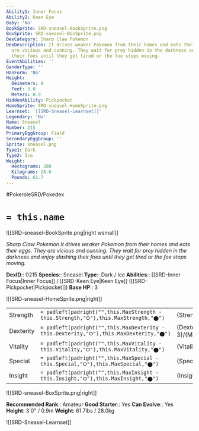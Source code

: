 ```yaml
---
Ability1: Inner Focus
Ability2: Keen Eye
Baby: 'No'
BookSprite: SRD-sneasel-BookSprite.png
BoxSprite: SRD-sneasel-BoxSprite.png
DexCategory: Sharp Claw Pokemon
DexDescription: It drives weaker Pokemon from their homes and eats their eggs. They
  are vicious and cunning. They wait for prey hidden in the darkness and enjoy slashing
  their foes until they get tired or the foe stops moving.
EventAbilities: ''
GenderType: ''
HasForm: 'No'
Height:
  Deimeters: 9
  Feet: 3.0
  Meters: 0.9
HiddenAbility: Pickpocket
HomeSprite: SRD-sneasel-HomeSprite.png
Learnset: '[[SRD-Sneasel-Learnset]]'
Legendary: 'No'
Name: Sneasel
Number: 215
PrimaryEggGroup: Field
SecondaryEggGroup: ''
Sprite: sneasel.png
Type1: Dark
Type2: Ice
Weight:
  Hectograms: 280
  Kilograms: 28.0
  Pounds: 61.7
---
```


#PokeroleSRD/Pokedex

# `= this.name`

![[SRD-sneasel-BookSprite.png|right wsmall]]

*Sharp Claw Pokemon*
*It drives weaker Pokemon from their homes and eats their eggs. They are vicious and cunning. They wait for prey hidden in the darkness and enjoy slashing their foes until they get tired or the foe stops moving.*

**DexID**:: 0215
**Species**:: Sneasel
**Type**:: Dark / Ice
**Abilities**:: [[SRD-Inner Focus|Inner Focus]] / [[SRD-Keen Eye|Keen Eye]] ([[SRD-Pickpocket|Pickpocket]])
**Base HP**:: 3

![[SRD-sneasel-HomeSprite.png|right]]

|           |                                                                                        |                                          |
| --------- | -------------------------------------------------------------------------------------- | ---------------------------------------- |
| Strength  | `= padleft(padright("",this.MaxStrength - this.Strength,"⭘"),this.MaxStrength,"⬤")`    | (Strength::3)/(MaxStrength::6)   |
| Dexterity | `= padleft(padright("",this.MaxDexterity - this.Dexterity,"⭘"),this.MaxDexterity,"⬤")` | (Dexterity:: 3)/(MaxDexterity::6) |
| Vitality  | `= padleft(padright("",this.MaxVitality - this.Vitality,"⭘"),this.MaxVitality,"⬤")`    | (Vitality::2)/(MaxVitality::4)   |
| Special   | `= padleft(padright("",this.MaxSpecial - this.Special,"⭘"),this.MaxSpecial,"⬤")`       | (Special::1)/(MaxSpecial::3)     |
| Insight   | `= padleft(padright("",this.MaxInsight - this.Insight,"⭘"),this.MaxInsight,"⬤")`       | (Insight::2)/(MaxInsight::5)     |

![[SRD-sneasel-BoxSprite.png|right]]

**Recommended Rank**:: Amateur
**Good Starter**:: Yes
**Can Evolve**:: Yes
**Height**: 3'0" / 0.9m
**Weight**: 61.7lbs / 28.0kg

![[SRD-Sneasel-Learnset]]